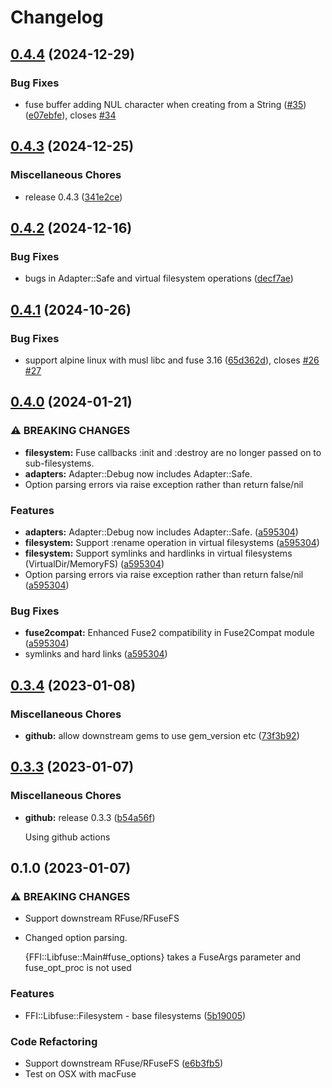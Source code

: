 # Changelog

## [0.4.4](https://github.com/lwoggardner/ffi-libfuse/compare/v0.4.3...v0.4.4) (2024-12-29)


### Bug Fixes

* fuse buffer adding NUL character when creating from a String ([#35](https://github.com/lwoggardner/ffi-libfuse/issues/35)) ([e07ebfe](https://github.com/lwoggardner/ffi-libfuse/commit/e07ebfeff4001a7d48ad457604e9f5f9191f96de)), closes [#34](https://github.com/lwoggardner/ffi-libfuse/issues/34)

## [0.4.3](https://github.com/lwoggardner/ffi-libfuse/compare/v0.4.2...v0.4.3) (2024-12-25)


### Miscellaneous Chores

* release 0.4.3 ([341e2ce](https://github.com/lwoggardner/ffi-libfuse/commit/341e2ce3a2cf362bf2bdc2433ea0d1e1c843775c))

## [0.4.2](https://github.com/lwoggardner/ffi-libfuse/compare/v0.4.1...v0.4.2) (2024-12-16)


### Bug Fixes

* bugs in Adapter::Safe and virtual filesystem operations ([decf7ae](https://github.com/lwoggardner/ffi-libfuse/commit/decf7ae024eee4bb565f67abfe493a14e5fa9cca))

## [0.4.1](https://github.com/lwoggardner/ffi-libfuse/compare/v0.4.0...v0.4.1) (2024-10-26)


### Bug Fixes

* support alpine linux with musl libc and fuse 3.16 ([65d362d](https://github.com/lwoggardner/ffi-libfuse/commit/65d362d7f3e87bca426742cccaabc9f421e6fc38)), closes [#26](https://github.com/lwoggardner/ffi-libfuse/issues/26) [#27](https://github.com/lwoggardner/ffi-libfuse/issues/27)

## [0.4.0](https://github.com/lwoggardner/ffi-libfuse/compare/v0.3.4...v0.4.0) (2024-01-21)


### ⚠ BREAKING CHANGES

* **filesystem:** Fuse callbacks :init and :destroy are no longer passed on to sub-filesystems.
* **adapters:** Adapter::Debug now includes Adapter::Safe.
* Option parsing errors via raise exception rather than return false/nil

### Features

* **adapters:** Adapter::Debug now includes Adapter::Safe. ([a595304](https://github.com/lwoggardner/ffi-libfuse/commit/a59530427d7eb85961a724969eaa6ec099c5e4f6))
* **filesystem:** Support :rename operation in virtual filesystems ([a595304](https://github.com/lwoggardner/ffi-libfuse/commit/a59530427d7eb85961a724969eaa6ec099c5e4f6))
* **filesystem:** Support symlinks and hardlinks in virtual filesystems (VirtualDir/MemoryFS) ([a595304](https://github.com/lwoggardner/ffi-libfuse/commit/a59530427d7eb85961a724969eaa6ec099c5e4f6))
* Option parsing errors via raise exception rather than return false/nil ([a595304](https://github.com/lwoggardner/ffi-libfuse/commit/a59530427d7eb85961a724969eaa6ec099c5e4f6))


### Bug Fixes

* **fuse2compat:** Enhanced Fuse2 compatibility in Fuse2Compat module ([a595304](https://github.com/lwoggardner/ffi-libfuse/commit/a59530427d7eb85961a724969eaa6ec099c5e4f6))
* symlinks and hard links ([a595304](https://github.com/lwoggardner/ffi-libfuse/commit/a59530427d7eb85961a724969eaa6ec099c5e4f6))

## [0.3.4](https://github.com/lwoggardner/ffi-libfuse/compare/v0.3.3...v0.3.4) (2023-01-08)


### Miscellaneous Chores

* **github:** allow downstream gems to use gem_version etc ([73f3b92](https://github.com/lwoggardner/ffi-libfuse/commit/73f3b92f5e8a1f86a9f6053b71470d7c113e6d19))

## [0.3.3](https://github.com/lwoggardner/ffi-libfuse/compare/v0.1.0...v0.3.3) (2023-01-07)

### Miscellaneous Chores

* **github:** release 0.3.3 ([b54a56f](https://github.com/lwoggardner/ffi-libfuse/commit/b54a56f3f93f15c7684aa2cb2c2dd38c9d033e7f))
  
  Using github actions

## 0.1.0 (2023-01-07)

### ⚠ BREAKING CHANGES

* Support downstream RFuse/RFuseFS
* Changed option parsing.

  {FFI::Libfuse::Main#fuse_options} takes a FuseArgs parameter and fuse_opt_proc is not used

### Features

* FFI::Libfuse::Filesystem - base filesystems ([5b19005](https://github.com/lwoggardner/ffi-libfuse/commit/5b19005c4b1ff2237b85c4854f481ea6e3625c62))

### Code Refactoring

* Support downstream RFuse/RFuseFS ([e6b3fb5](https://github.com/lwoggardner/ffi-libfuse/commit/e6b3fb552b8881dbf28f014617b7412f2542aaa3))
* Test on OSX with macFuse
